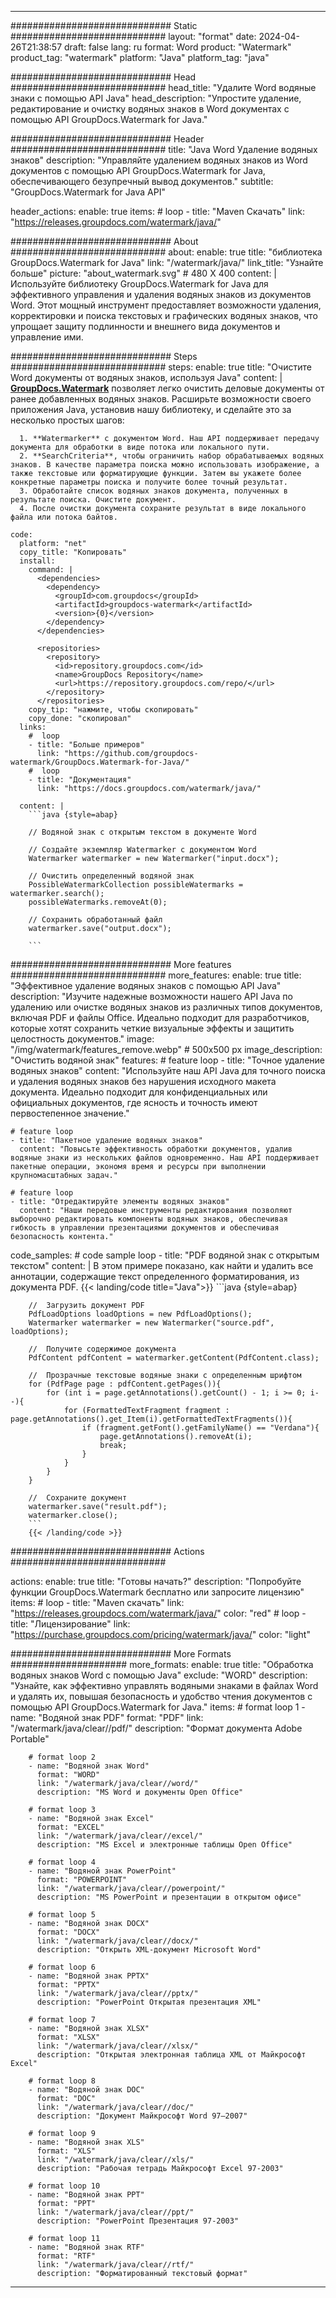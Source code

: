 
---
############################# Static ############################
layout: "format"
date:  2024-04-26T21:38:57
draft: false
lang: ru
format: Word
product: "Watermark"
product_tag: "watermark"
platform: "Java"
platform_tag: "java"

############################# Head ############################
head_title: "Удалите Word водяные знаки с помощью API Java"
head_description: "Упростите удаление, редактирование и очистку водяных знаков в Word документах с помощью API GroupDocs.Watermark for Java."

############################# Header ############################
title: "Java Word Удаление водяных знаков" 
description: "Управляйте удалением водяных знаков из Word документов с помощью API GroupDocs.Watermark for Java, обеспечивающего безупречный вывод документов."
subtitle: "GroupDocs.Watermark for Java API" 

header_actions:
  enable: true
  items:
    #  loop
    - title: "Maven Скачать"
      link: "https://releases.groupdocs.com/watermark/java/"
      
############################# About ############################
about:
    enable: true
    title: "библиотека GroupDocs.Watermark for Java"
    link: "/watermark/java/"
    link_title: "Узнайте больше"
    picture: "about_watermark.svg" # 480 X 400
    content: |
       Используйте библиотеку GroupDocs.Watermark for Java для эффективного управления и удаления водяных знаков из документов Word. Этот мощный инструмент предоставляет возможности удаления, корректировки и поиска текстовых и графических водяных знаков, что упрощает защиту подлинности и внешнего вида документов и управление ими.

############################# Steps ############################
steps:
    enable: true
    title: "Очистите Word документы от водяных знаков, используя Java"
    content: |
      **[GroupDocs.Watermark](https://products.groupdocs.com/watermark/java/)** позволяет легко очистить деловые документы от ранее добавленных водяных знаков. Расширьте возможности своего приложения Java, установив нашу библиотеку, и сделайте это за несколько простых шагов:
      
      1. **Watermarker** с документом Word. Наш API поддерживает передачу документа для обработки в виде потока или локального пути.
      2. **SearchCriteria**, чтобы ограничить набор обрабатываемых водяных знаков. В качестве параметра поиска можно использовать изображение, а также текстовые или форматирующие функции. Затем вы укажете более конкретные параметры поиска и получите более точный результат.
      3. Обработайте список водяных знаков документа, полученных в результате поиска. Очистите документ.
      4. После очистки документа сохраните результат в виде локального файла или потока байтов.
   
    code:
      platform: "net"
      copy_title: "Копировать"
      install:
        command: |
          <dependencies>
            <dependency>
              <groupId>com.groupdocs</groupId>
              <artifactId>groupdocs-watermark</artifactId>
              <version>{0}</version>
            </dependency>
          </dependencies>

          <repositories>
            <repository>
              <id>repository.groupdocs.com</id>
              <name>GroupDocs Repository</name>
              <url>https://repository.groupdocs.com/repo/</url>
            </repository>
          </repositories>
        copy_tip: "нажмите, чтобы скопировать"
        copy_done: "скопировал"
      links:
        #  loop
        - title: "Больше примеров"
          link: "https://github.com/groupdocs-watermark/GroupDocs.Watermark-for-Java/"
        #  loop
        - title: "Документация"
          link: "https://docs.groupdocs.com/watermark/java/"
          
      content: |
        ```java {style=abap}

        // Водяной знак с открытым текстом в документе Word

        // Создайте экземпляр Watermarker с документом Word
        Watermarker watermarker = new Watermarker("input.docx");
        
        // Очистить определенный водяной знак
        PossibleWatermarkCollection possibleWatermarks = watermarker.search();
        possibleWatermarks.removeAt(0);

        // Сохранить обработанный файл
        watermarker.save("output.docx");
        
        ```    
        
############################# More features ############################
more_features:
  enable: true
  title: "Эффективное удаление водяных знаков с помощью API Java"
  description: "Изучите надежные возможности нашего API Java по удалению или очистке водяных знаков из различных типов документов, включая PDF и файлы Office. Идеально подходит для разработчиков, которые хотят сохранить четкие визуальные эффекты и защитить целостность документов."
  image: "/img/watermark/features_remove.webp" # 500x500 px
  image_description: "Очистить водяной знак"
  features:
    # feature loop
    - title: "Точное удаление водяных знаков"
      content: "Используйте наш API Java для точного поиска и удаления водяных знаков без нарушения исходного макета документа. Идеально подходит для конфиденциальных или официальных документов, где ясность и точность имеют первостепенное значение."

    # feature loop
    - title: "Пакетное удаление водяных знаков"
      content: "Повысьте эффективность обработки документов, удалив водяные знаки из нескольких файлов одновременно. Наш API поддерживает пакетные операции, экономя время и ресурсы при выполнении крупномасштабных задач."

    # feature loop
    - title: "Отредактируйте элементы водяных знаков"
      content: "Наши передовые инструменты редактирования позволяют выборочно редактировать компоненты водяных знаков, обеспечивая гибкость в управлении презентациями документов и обеспечивая безопасность контента."
      
  code_samples:
    # code sample loop
    - title: "PDF водяной знак с открытым текстом"
      content: |
        В этом примере показано, как найти и удалить все аннотации, содержащие текст определенного форматирования, из документа PDF.
        {{< landing/code title="Java">}}
        ```java {style=abap}
        
        //  Загрузить документ PDF
        PdfLoadOptions loadOptions = new PdfLoadOptions();
        Watermarker watermarker = new Watermarker("source.pdf", loadOptions);

        //  Получите содержимое документа
        PdfContent pdfContent = watermarker.getContent(PdfContent.class);

        //  Прозрачные текстовые водяные знаки с определенным шрифтом
        for (PdfPage page : pdfContent.getPages()){
            for (int i = page.getAnnotations().getCount() - 1; i >= 0; i--){
                for (FormattedTextFragment fragment : page.getAnnotations().get_Item(i).getFormattedTextFragments()){
                    if (fragment.getFont().getFamilyName() == "Verdana"){
                        page.getAnnotations().removeAt(i);
                        break;
                    }
                }
            }
        }

        //  Сохраните документ
        watermarker.save("result.pdf");
        watermarker.close();
        ```
        {{< /landing/code >}}


############################# Actions ############################

actions:
  enable: true
  title: "Готовы начать?"
  description: "Попробуйте функции GroupDocs.Watermark бесплатно или запросите лицензию"
  items:
    #  loop
    - title: "Maven скачать"
      link: "https://releases.groupdocs.com/watermark/java/"
      color: "red"
        #  loop
    - title: "Лицензирование"
      link: "https://purchase.groupdocs.com/pricing/watermark/java/"
      color: "light"


############################# More Formats #####################
more_formats:
    enable: true
    title: "Обработка водяных знаков Word с помощью Java"
    exclude: "WORD"
    description: "Узнайте, как эффективно управлять водяными знаками в файлах Word и удалять их, повышая безопасность и удобство чтения документов с помощью API GroupDocs.Watermark for Java."
    items: 
        # format loop 1
        - name: "Водяной знак PDF"
          format: "PDF"
          link: "/watermark/java/clear//pdf/"
          description: "Формат документа Adobe Portable"

        # format loop 2
        - name: "Водяной знак Word"
          format: "WORD"
          link: "/watermark/java/clear//word/"
          description: "MS Word и документы Open Office"
          
        # format loop 3
        - name: "Водяной знак Excel"
          format: "EXCEL"
          link: "/watermark/java/clear//excel/"
          description: "MS Excel и электронные таблицы Open Office"

        # format loop 4
        - name: "Водяной знак PowerPoint"
          format: "POWERPOINT"
          link: "/watermark/java/clear//powerpoint/"
          description: "MS PowerPoint и презентации в открытом офисе"

        # format loop 5
        - name: "Водяной знак DOCX"
          format: "DOCX"
          link: "/watermark/java/clear//docx/"
          description: "Открыть XML-документ Microsoft Word"
          
        # format loop 6
        - name: "Водяной знак PPTX"
          format: "PPTX"
          link: "/watermark/java/clear//pptx/"
          description: "PowerPoint Открытая презентация XML"
          
        # format loop 7
        - name: "Водяной знак XLSX"
          format: "XLSX"
          link: "/watermark/java/clear//xlsx/"
          description: "Открытая электронная таблица XML от Майкрософт Excel"

        # format loop 8
        - name: "Водяной знак DOC"
          format: "DOC"
          link: "/watermark/java/clear//doc/"
          description: "Документ Майкрософт Word 97—2007"

        # format loop 9
        - name: "Водяной знак XLS"
          format: "XLS"
          link: "/watermark/java/clear//xls/"
          description: "Рабочая тетрадь Майкрософт Excel 97-2003"

        # format loop 10
        - name: "Водяной знак PPT"
          format: "PPT"
          link: "/watermark/java/clear//ppt/"
          description: "PowerPoint Презентация 97-2003"

        # format loop 11
        - name: "Водяной знак RTF"
          format: "RTF"
          link: "/watermark/java/clear//rtf/"
          description: "Форматированный текстовый формат"

---